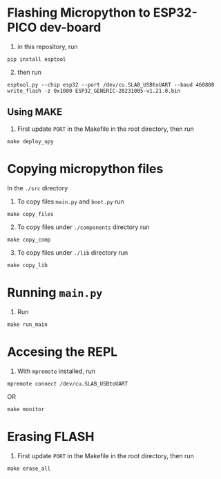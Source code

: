 # Flashing Micropython to ESP32-PICO dev-board
1. in this repository, run
```
pip install esptool
```
2. then run
```
esptool.py --chip esp32 --port /dev/cu.SLAB_USBtoUART --baud 460800 write_flash -z 0x1000 ESP32_GENERIC-20231005-v1.21.0.bin
```

## Using MAKE
1. First update `PORT` in the Makefile in the root directory, then run
```
make deploy_upy
```

# Copying micropython files
In the `./src` directory
1. To copy files `main.py` and `boot.py` run
```
make copy_files
```
2. To copy files under `./components` directory run
```
make copy_comp
```
3. To copy files under `./lib` directory run
```
make copy_lib
```

# Running `main.py`
1. Run
```
make run_main
```

# Accesing the REPL
1. With `mpremote` installed, run
```
mpremote connect /dev/cu.SLAB_USBtoUART
```
OR
```
make monitor
```

# Erasing FLASH
1. First update `PORT` in the Makefile in the root directory, then run
```
make erase_all
```